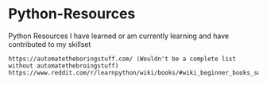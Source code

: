 # Python-Resources
Python Resources I have learned or am currently learning and have contributed to my skillset

```
https://automatetheboringstuff.com/ (Wouldn't be a complete list without automatethebroingstuff)
https://www.reddit.com/r/learnpython/wiki/books/#wiki_beginner_books_sorted_by_popularity
```
